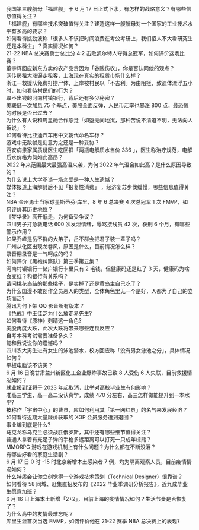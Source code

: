 我国第三艘航母「福建舰」于 6 月 17 日正式下水，有怎样的战略意义？有哪些信息值得关注？  
「福建舰」有哪些技术突破值得关注？建造这样一艘航母对一个国家的工业技术水平有多高的要求？  
如何看待姚劲波称「很多人不该把时间浪费在考公考研上，我们招人不大看研究生还是本科生」？真实情况如何？  
21-22 NBA 总决赛勇士总比分 4:2 击败凯尔特人夺得总冠军，如何评价这场比赛？  
董宇辉回应新东方卖的农产品贵因为「谷贱伤农」，你是否认同他的观点？  
网传房租大涨逼走租客，上海现在真实的租赁市场什么样？  
浙江一救援队免费打捞尸体，上岸被村民以「不吉利」为由阻拦，致遗体漂浮五小时，如何看待村民们的行为？  
取不出钱的河南村镇银行，背后还有多少秘密？  
美联储一次加息 75 个基点，美股全面反弹，人民币汇率也暴涨 800 点，最恐慌的时候是否已过去？  
为什么有人说和周星驰合作感觉「如堕无间地狱，那种苦说不清道不明，无法向人诉说」？  
如何看待比亚迪汽车用中文朝代命名车标？  
游戏中无敌帧是刻意为之还是一种妥协？  
西安病患家属质疑医生吃回扣「两瓶电解质水售价 336 」，医生称治疗规范，电解质水价格为何如此高昂？  
2022 年来范围最大最强高温来袭，为何 2022 年气温会如此高？是什么原因导致的？  
为什么说上大学不谈一场恋爱是一种人生遗憾？  
媒体报道上海解封后不见「报复性消费」 ，经济复苏步伐缓慢，哪些信息值得关注？  
NBA 金州勇士当家球星斯蒂芬·库里，8 年 6 总决赛 4 次总冠军 1 次 FMVP，如何评价其历史地位？  
《梦华录》高开低走，为何备受争议？  
四川男子打急救电话 600 次发泄情绪，辱骂接线员 42 次，获刑 6 个月，有哪些警示作用？  
如果乔峰是岳不群的大弟子，岳不群会把君子装一辈子吗？  
广州从化区出现龙卷风，原因是什么，目前情况怎么样？  
录音棚录音是一气呵成的吗？  
如何评价《黑袍纠察队》第三季第五集？  
河南村镇银行一储户银行卡里只有 2 毛钱，但健康码还是红了 3 天，健康码为啥会变红？和银行有关系吗？  
请问桃花岛结的那些桃子，是卖掉了还是黄岛主自己吃了？  
为什么国漫不敢创作全员恶人的类型，全体角色里无一个是好，人都为了自己的立场而活?  
腾讯为何下架 QQ 影音所有版本？  
《色戒》中王佳芝为什么放走易先生?  
如何看待《原神》刻晴这一角色?  
美股再度大跌，此次大跌将带来哪些连锁反应？  
自考本科考试需要准备多久？  
能和我说说你的遗憾吗？  
四川农大男生进有女生的泳池潜水，校方回应称「没有男女泳池之分」，具体情况如何？  
平板电脑该不该买？  
6 月 16 日晚甘肃兰州新区化工企业爆炸事故已致 8 人受伤 6 人失联，目前救援情况如何？  
就业报到证将于 2023 年起取消，此举对高校毕业生有何影响？  
准高三学生，高一高二没认真学，成绩 470 分左右，高三怎样做能提升到一本水平?  
被称作「宇宙中心」的曹县，应如何利用其「第一网红县」的名气来发展经济？  
如何看待近期大量廉价获取的 XGP 会员服务遭到退回？  
事业编到底是什么?  
马克龙称乌克兰必须战胜俄罗斯，其中还有哪些细节值得关注？  
普通人拿着有充足子弹的手枪多远距离可以打死一只成年棕熊？  
MMORPG 游戏在游戏机制上有什么问题？为什么都在不断没落？  
有哪些好看的家庭生活剧？  
6 月 17 日 0 时 -15 时北京新增本土感染者 7 例，均为隔离观察人员，目前疫情情况如何？  
什么特质会让你立刻觉得一个游戏技术策划（Technical Designer）很靠谱？  
如何看待 58 同城、赶集直招发布的《2022 毕业季调研分析报告》，近九成毕业生愿意加班？  
6 月 16 日上海本土新增「2+2」，目前上海的疫情情况如何？生活节奏是否恢复了？  
为什么高中的友情最难忘呢？  
库里生涯首次当选 FMVP，如何评价他在 21-22 赛季 NBA 总决赛上的表现?  
